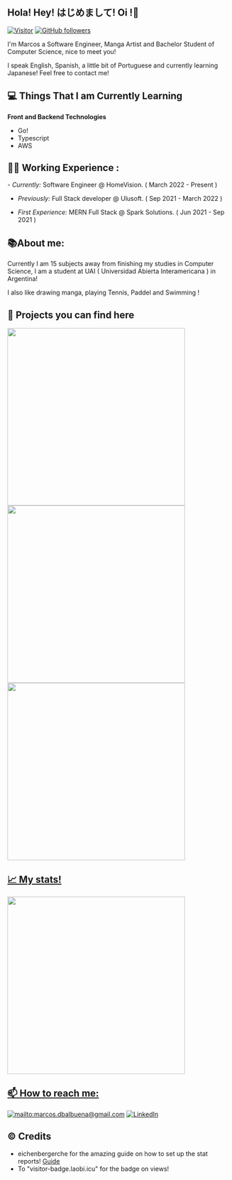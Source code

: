 <h2>Hola! Hey! はじめまして! Oi !👋</h2>

[![Visitor](https://visitor-badge.laobi.icu/badge?page_id=marcosb74.marcosb74)](https://github.com/marcosb74) [![GitHub followers](https://img.shields.io/github/followers/marcosb74.svg?style=social&label=Follow)](https://github.com/marcosb74?tab=followers)

I'm Marcos a Software Engineer, Manga Artist and Bachelor Student of Computer Science, nice to meet you!

I speak English, Spanish, a little bit of Portuguese and currently learning Japanese! Feel free to contact me!

<h2>💻 Things That I am Currently Learning</h2>

__Front and Backend Technologies__

- Go!
- Typescript
- AWS

<h2>👨‍💻 Working Experience : </h2>
- <i>Currently:</i> Software Engineer @ HomeVision. ( March 2022 - Present ) 

- <i>Previously:</i> Full Stack developer @ Ulusoft. ( Sep 2021 - March 2022 ) 

- <i>First Experience:</i> MERN Full Stack  @ Spark Solutions. ( Jun 2021 - Sep 2021 )


<h2>📚About me:</h2>

Currently I am 15 subjects away from finishing my studies in Computer Science, I am a student at UAI ( Universidad Abierta Interamericana ) in Argentina!

I also like drawing manga, playing Tennis, Paddel and Swimming ! 



<h2>🚧 Projects you can find here </h2>

<p align="left">
  <a href="https://github.com/marcosb74/burganow-frontend"><img width="400" src="https://github-readme-stats.vercel.app/api/pin/?username=marcosb74&card_height=300&&repo=burganow-frontend&langs_count=5&layout=compact&theme=dracula">
  <a href="https://github.com/marcosb74/burganow-backend"><img width="400" src="https://github-readme-stats.vercel.app/api/pin/?username=marcosb74&card_height=300&&repo=burganow-backend&langs_count=5&layout=compact&theme=dracula">
  <a href="https://github.com/marcosb74/mymanga-store-backend"><img width="400" src="https://github-readme-stats.vercel.app/api/pin/?username=marcosb74&card_height=300&&repo=mymanga-store-backend&langs_count=5&layout=compact&theme=dracula">
</p>  

<h2>📈 My stats!</h2>

<p align="left">
  <a href="https://github.com/marcosb74"><img width="400" src="https://github-readme-stats.vercel.app/api?username=marcosb74&show_icons=true&theme=dracula">

</p>

<h2>📫 How to reach me:</h2>

<a href="mailto:marcos.dbalbuena@gmail.com">![mailto:marcos.dbalbuena@gmail.com](https://img.shields.io/badge/Gmail-D14836?style=for-the-badge&logo=gmail&logoColor=white)</a> <a href="https://www.linkedin.com/in/mdbalbuena/">![LinkedIn](https://img.shields.io/badge/LinkedIn-0077B5?style=for-the-badge&logo=linkedin&logoColor=white)</a>

<h2> ©️ Credits </h2>

- eichenbergerche for the amazing guide on how to set up the stat reports! [Guide](https://github.com/eichenbergerche/github-readme-stats-tuto)
- To "visitor-badge.laobi.icu" for the badge on views!


